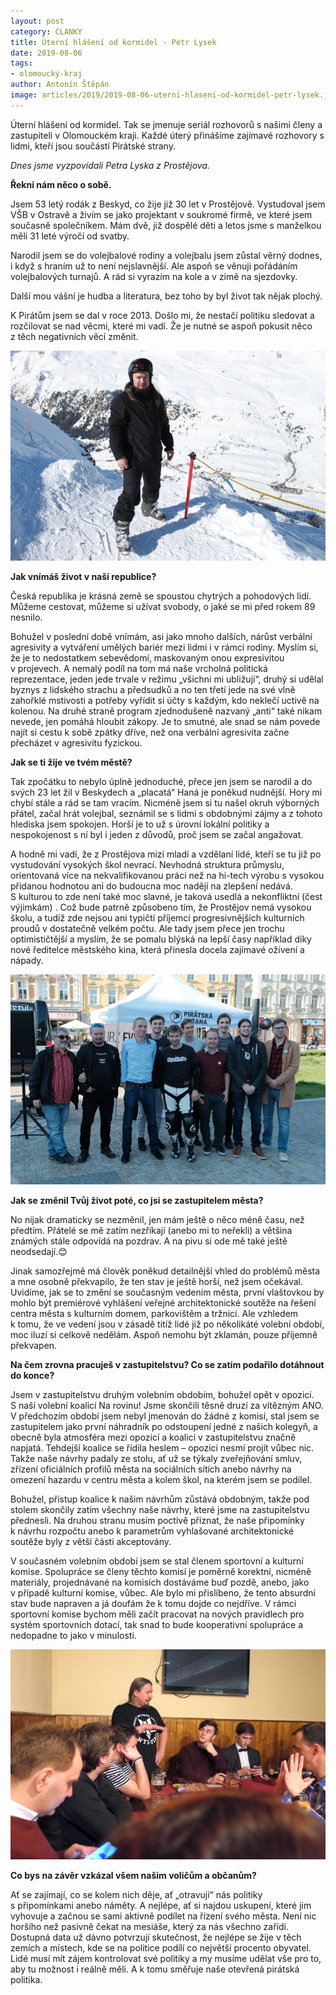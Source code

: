 ```yaml
---
layout: post
category: CLANKY
title: Úterní hlášení od kormidel - Petr Lysek
date: 2019-08-06
tags: 
- olomoucký-kraj
author: Antonín Štěpán
image: articles/2019/2019-08-06-uterni-hlaseni-od-kormidel-petr-lysek.jpg  #751x422 pixelu
---
```

Úterní hlášení od kormidel. Tak se jmenuje seriál rozhovorů s našimi členy a zastupiteli v Olomouckém kraji. Každé úterý přinášíme zajímavé rozhovory s lidmi, kteří jsou součástí Pirátské strany.

*Dnes jsme vyzpovídali Petra Lyska z Prostějova.*

**Řekni nám něco o sobě.**

Jsem 53 letý rodák z Beskyd, co žije již 30 let v Prostějově. Vystudoval jsem VŠB v Ostravě a živím se jako projektant v soukromé firmě, ve které jsem současně společníkem. Mám dvě, již dospělé děti a letos jsme s manželkou měli 31 leté výročí od svatby.

Narodil jsem se do volejbalové rodiny a volejbalu jsem zůstal věrný dodnes, i když s hraním už to není nejslavnější. Ale aspoň se věnuji pořádáním volejbalových turnajů. A rád si vyrazím na kole a v zimě na sjezdovky. 

Další mou vášní je hudba a literatura, bez toho by byl život tak nějak plochý. 

K Pirátům jsem se dal v roce 2013. Došlo mi, že nestačí politiku sledovat a rozčilovat se nad věcmi, které mi vadí. Že je nutné se aspoň pokusit něco z těch negativních věcí změnit.

![Petr Lysek](/assets/img/miscellaneous/uterni-hlaseni-od-kormidel-petr-lysek-1.jpg)

**Jak vnímáš život v naší republice?**

Česká republika je krásná země se spoustou chytrých a pohodových lidí. Můžeme cestovat, můžeme si užívat svobody, o jaké se mi před rokem 89 nesnilo.

Bohužel v poslední době vnímám, asi jako mnoho dalších, nárůst verbální agresivity a vytváření umělých bariér mezi lidmi i v rámci rodiny. Myslím si, že je to nedostatkem sebevědomí, maskovaným onou expresivitou v projevech. A nemalý podíl na tom má naše vrcholná politická reprezentace, jeden jede trvale v režimu „všichni mi ubližují“, druhý si udělal byznys z lidského strachu a předsudků a no ten třetí jede na své vlně zahořklé mstivosti a potřeby vyřídit si účty s každým, kdo neklečí uctivě na kolenou. Na druhé straně program zjednodušeně nazvaný „anti“ také nikam nevede, jen pomáhá hloubit zákopy.  Je to smutné, ale snad se nám povede najít si cestu k sobě zpátky dříve, než ona verbální agresivita začne přecházet v agresivitu fyzickou. 

**Jak se ti žije ve tvém městě?**

Tak zpočátku to nebylo úplně jednoduché, přece jen jsem se narodil a do svých 23 let žil v Beskydech a „placatá“ Haná je poněkud nudnější. Hory mi chybí stále a rád se tam vracím. Nicméně jsem si tu našel okruh výborných přátel, začal hrát volejbal, seznámil se s lidmi s obdobnými zájmy a z tohoto hlediska jsem spokojen. Horší je to už s úrovní lokální politiky a nespokojenost s ní byl i jeden z důvodů, proč jsem se začal angažovat. 

A hodně mi vadí, že z Prostějova mizí mladí a vzdělaní lidé, kteří se tu již po vystudování vysokých škol nevrací. Nevhodná struktura průmyslu, orientovaná více na nekvalifikovanou práci než na hi-tech výrobu s vysokou přidanou hodnotou ani do budoucna moc nadějí na zlepšení nedává. S kulturou to zde není také moc slavné, je taková usedlá a nekonfliktní (čest výjimkám) . Což bude patrně způsobeno tím, že Prostějov nemá vysokou školu, a tudíž zde nejsou ani typičtí příjemci progresivnějších kulturních proudů v dostatečně velkém počtu. Ale tady jsem přece jen trochu optimističtější a myslím, že se pomalu blýská na lepší časy například díky nové ředitelce městského kina, která přinesla docela zajímavé oživení a nápady.

![Petr Lysek](/assets/img/miscellaneous/uterni-hlaseni-od-kormidel-petr-lysek-2.jpg)

**Jak se změnil Tvůj život poté, co jsi se zastupitelem města?**

No nijak dramaticky se nezměnil, jen mám ještě o něco méně času, než předtím. Přátelé se mě zatím nezříkají (anebo mi to neřekli) a většina známých stále odpovídá na pozdrav. A na pivu si ode mě také ještě neodsedají.😊 

Jinak samozřejmě má člověk poněkud detailnější vhled do problémů města a mne osobně překvapilo, že ten stav je ještě horší, než jsem očekával. Uvidíme, jak se to změní se současným vedením města, první vlaštovkou by mohlo být premiérové vyhlášení veřejné architektonické soutěže na řešení centra města s kulturním domem, parkovištěm a tržnicí. Ale vzhledem k tomu, že ve vedení jsou v zásadě titíž lidé již po několikáté volební období, moc iluzí si celkově nedělám. Aspoň nemohu být zklamán, pouze příjemně překvapen.

**Na čem zrovna pracuješ v zastupitelstvu? Co se zatím podařilo dotáhnout do konce?**

Jsem v zastupitelstvu druhým volebním obdobím, bohužel opět v opozici. S naší volební koalicí Na rovinu! Jsme skončili těsně druzí za vítězným ANO. V předchozím období jsem nebyl jmenován do žádné z komisí, stal jsem se zastupitelem jako první náhradník po odstoupení jedné z našich kolegyň, a obecně byla atmosféra mezi opozicí a koalicí v zastupitelstvu značně napjatá. Tehdejší koalice se řídila heslem – opozici nesmí projít vůbec nic. Takže naše návrhy padaly ze stolu, ať už se týkaly zveřejňování smluv, zřízení oficiálních profilů města na sociálních sítích anebo návrhy na omezení hazardu v centru města a kolem škol, na kterém jsem se podílel.

Bohužel, přístup koalice k našim návrhům zůstává obdobným, takže pod stolem skončily zatím všechny naše návrhy, které jsme na zastupitelstvu přednesli. Na druhou stranu musím poctivě přiznat, že naše připomínky k návrhu rozpočtu anebo k parametrům vyhlašované architektonické soutěže byly z větší části akceptovány. 

V současném volebním období jsem se stal členem sportovní a kulturní komise. Spolupráce se členy těchto komisí je poměrně korektní, nicméně materiály, projednávané na komisích dostáváme buď pozdě, anebo, jako v případě kulturní komise, vůbec. Ale bylo mi přislíbeno, že tento absurdní stav bude napraven a já doufám že k tomu dojde co nejdříve. V rámci sportovní komise bychom měli začít pracovat na nových pravidlech pro systém sportovních dotací, tak snad to bude kooperativní spolupráce a nedopadne to jako v minulosti.

![Petr Lysek](/assets/img/miscellaneous/uterni-hlaseni-od-kormidel-petr-lysek-3.jpg)

**Co bys na závěr vzkázal všem našim voličům a občanům?**

Ať se zajímají, co se kolem nich děje, ať „otravují“ nás politiky s připomínkami anebo náměty. A nejlépe, ať si najdou uskupení, které jim vyhovuje a začnou se sami aktivně podílet na řízení svého města. Není nic horšího než pasivně čekat na mesiáše, který za nás všechno zařídí. Dostupná data už dávno potvrzují skutečnost, že nejlépe se žije v těch zemích a místech, kde se na politice podílí co největší procento obyvatel. Lidé musí mít zájem kontrolovat své politiky a my musíme udělat vše pro to, aby tu možnost i reálně měli. A k tomu směřuje naše otevřená pirátská politika. 